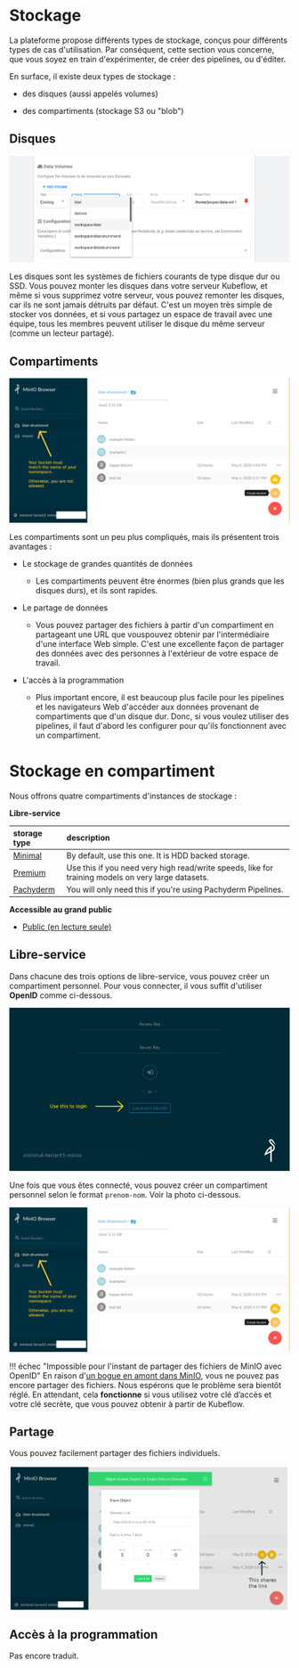# Stockage

La plateforme propose diff&eacute;rents types de stockage, con&ccedil;us pour
diff&eacute;rents types de cas d'utilisation. Par cons&eacute;quent, cette
section vous concerne, que vous soyez en train d'exp&eacute;rimenter, de
cr&eacute;er des pipelines, ou d'&eacute;diter.

En surface, il existe deux types de stockage :

- des disques (aussi appel&eacute;s volumes)

- des compartiments (stockage S3 ou "blob")

## Disques

![Volumes de données](images/kubeflow_existing_volume.png)

Les disques sont les syst&egrave;mes de fichiers courants de type disque dur ou
SSD. Vous pouvez monter les disques dans votre serveur Kubeflow, et m&ecirc;me
si vous supprimez votre serveur, vous pouvez remonter les disques, car ils ne
sont jamais d&eacute;truits par d&eacute;faut. C'est un moyen tr&egrave;s simple
de stocker vos donn&eacute;es, et si vous partagez un espace de travail avec une
&eacute;quipe, tous les membres peuvent utiliser le disque du m&ecirc;me serveur
(comme un lecteur partag&eacute;).

## Compartiments

![Compartiments/Stockage d'objets](images/minio_self_serve_bucket.png)

Les compartiments sont un peu plus compliqu&eacute;s, mais ils pr&eacute;sentent
trois avantages :

- Le stockage de grandes quantit&eacute;s de donn&eacute;es

  - Les compartiments peuvent &ecirc;tre &eacute;normes (bien plus grands que
    les disques durs), et ils sont rapides.

- Le partage de donn&eacute;es
  - Vous pouvez partager des fichiers &agrave; partir d'un compartiment en
    partageant une URL que vouspouvez obtenir par l'interm&eacute;diaire d'une
    interface Web simple. C'est une excellente fa&ccedil;on de partager des
    donn&eacute;es avec des personnes &agrave; l'ext&eacute;rieur de votre
    espace de travail.
- L'acc&egrave;s &agrave; la programmation
  - Plus important encore, il est beaucoup plus facile pour les pipelines et les
    navigateurs Web d'acc&eacute;der aux donn&eacute;es provenant de
    compartiments que d'un disque dur. Donc, si vous voulez utiliser des
    pipelines, il faut d'abord les configurer pour qu'ils fonctionnent avec un
    compartiment.

# Stockage en compartiment

Nous offrons quatre compartiments d'instances de stockage :

**Libre-service**

| storage type                                                        | description                                                                                        |
| :------------------------------------------------------------------ | :------------------------------------------------------------------------------------------------- |
| [Minimal](https://minimal-tenant1-minio.covid.cloud.statcan.ca)     | By default, use this one. It is HDD backed storage.                                                |
| [Premium](https://premium-tenant1-minio.covid.cloud.statcan.ca)     | Use this if you need very high read/write speeds, like for training models on very large datasets. |
| [Pachyderm](https://pachyderm-tenant1-minio.covid.cloud.statcan.ca) | You will only need this if you're using Pachyderm Pipelines.                                       |

**Accessible au grand public**

- [Public (en lecture seule)](https://datasets.covid.cloud.statcan.ca)

## Libre-service

Dans chacune des trois options de libre-service, vous pouvez cr&eacute;er un
compartiment personnel. Pour vous connecter, il vous suffit d'utiliser
**OpenID** comme ci-dessous.

![Compartiments/Stockage d'objets](images/minio_self_serve_login.png)

Une fois que vous &ecirc;tes connect&eacute;, vous pouvez cr&eacute;er un
compartiment personnel selon le format `prenom-nom`. Voir la photo ci-dessous.

![Compartiments/Stockage d'objets](images/minio_self_serve_bucket.png)

!!! échec "Impossible pour l'instant de partager des fichiers de MinIO avec
OpenID" En raison
d'[un bogue en amont dans MinIO](https://github.com/minio/minio/issues/8935),
vous ne pouvez pas encore partager des fichiers. Nous espérons que le problème
sera bientôt réglé. En attendant, cela **fonctionne** si vous utilisez votre clé
d’accès et votre clé secrète, que vous pouvez obtenir à partir de Kubeflow.

## Partage

Vous pouvez facilement partager des fichiers individuels.

![Partage de fichiers Minio](images/minio_self_serve_share.png)

## Acc&egrave;s &agrave; la programmation

Pas encore traduit.
